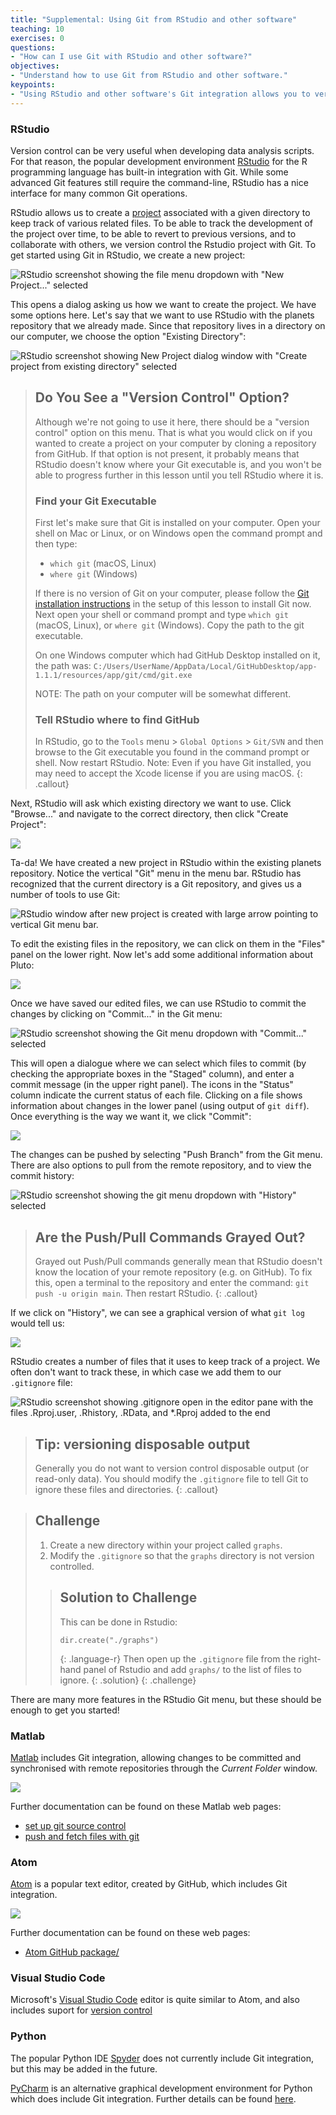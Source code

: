 ```yaml
---
title: "Supplemental: Using Git from RStudio and other software"
teaching: 10
exercises: 0
questions:
- "How can I use Git with RStudio and other software?"
objectives:
- "Understand how to use Git from RStudio and other software."
keypoints:
- "Using RStudio and other software's Git integration allows you to version control a project over time."
---
```


### RStudio

Version control can be very useful when developing data analysis scripts. For
that reason, the popular development environment
[RStudio][rstudio] for the R programming language has built-in
integration with Git. While some advanced Git features still require the
command-line, RStudio has a nice interface for many common Git operations.

RStudio allows us to create a [project][rstudio-projects] associated with a
given directory to keep track of various related files. To be able to track the
development of the project over time, to be able to revert to previous
versions, and to collaborate with others, we version control the Rstudio
project with Git. To get started using Git in RStudio, we create a new project:

![RStudio screenshot showing the file menu dropdown with "New Project..." selected](../fig/RStudio_screenshot_newproject.png)

This opens a dialog asking us how we want to create the project. We have
some options here. Let's say that we want to use RStudio with the planets
repository that we already made. Since that repository lives in a directory on
our computer, we choose the option "Existing Directory":

![RStudio screenshot showing New Project dialog window with "Create project from existing directory" selected](../fig/RStudio_screenshot_existingdirectory.png)

> ## Do You See a "Version Control" Option?
>
> Although we're not going to use it here, there should be a "version control"
> option on this menu. That is what you would click on if you wanted to
> create a project on your computer by cloning a repository from GitHub.
> If that option is not present, it probably means that RStudio doesn't know
> where your Git executable is, and you won't be able to progress further
> in this lesson until you tell RStudio where it is.  
>
> ### Find your Git Executable
>
> First let's make sure that Git is installed on your computer.
> Open your shell on Mac or Linux, or on Windows open the command prompt
> and then type:
> - `which git` (macOS, Linux)
> - `where git` (Windows)
>
> If there is no version of Git on your computer, please follow the 
> [Git installation instructions](https://swcarpentry.github.io/git-novice/setup.html)
> in the setup of this lesson to install Git now. Next open your shell or command prompt 
> and type `which git` (macOS, Linux), or `where git` (Windows).
> Copy the path to the git executable.
>
> On one Windows computer which had GitHub Desktop installed on it, the path was:
> `C:/Users/UserName/AppData/Local/GitHubDesktop/app-1.1.1/resources/app/git/cmd/git.exe`
>
> NOTE: The path on your computer will be somewhat different.
>
> ### Tell RStudio where to find GitHub
>
> In RStudio, go to the `Tools` menu > `Global Options` > `Git/SVN` and then
> browse to the Git executable you found in the command prompt or shell. Now restart
> RStudio.
> Note: Even if you have Git installed, you may need
> to accept the Xcode license if you are using macOS.
{: .callout}

Next, RStudio will ask which existing directory we want to use. Click
"Browse..." and navigate to the correct directory, then click "Create Project":

![](../fig/RStudio_screenshot_navigateexisting.png)

Ta-da! We have created a new project in RStudio within the existing planets
repository. Notice the vertical "Git" menu in the menu bar. RStudio has
recognized that the current directory is a Git repository, and gives us a
number of tools to use Git:

![RStudio window after new project is created with large arrow pointing to vertical Git menu bar.](../fig/RStudio_screenshot_afterclone.png)

To edit the existing files in the repository, we can click on them in the
"Files" panel on the lower right. Now let's add some additional information
about Pluto:

![](../fig/RStudio_screenshot_editfiles.png)

Once we have saved our edited files, we can use RStudio to commit the changes
by clicking on "Commit..." in the Git menu:

![RStudio screenshot showing the Git menu dropdown with "Commit..." selected](../fig/RStudio_screenshot_commit.png)

This will open a dialogue where we can select which files to commit (by
checking the appropriate boxes in the "Staged" column), and enter a commit
message (in the upper right panel). The icons in the "Status" column indicate
the current status of each file. Clicking on a file shows information about
changes in the lower panel (using output of `git diff`). Once everything is the
way we want it, we click "Commit":

![](../fig/RStudio_screenshot_review.png)

The changes can be pushed by selecting "Push Branch" from the Git menu. There
are also options to pull from the remote repository, and to view the commit
history:

![RStudio screenshot showing the git menu dropdown with "History" selected](../fig/RStudio_screenshot_history.png)

> ## Are the Push/Pull Commands Grayed Out?
>
> Grayed out Push/Pull commands generally mean that RStudio doesn't know the
> location of your remote repository (e.g. on GitHub). To fix this, open a
> terminal to the repository and enter the command: `git push -u origin
> main`. Then restart RStudio.
{: .callout}

If we click on "History", we can see a graphical version of what `git log`
would tell us:

![](../fig/RStudio_screenshot_viewhistory.png)

RStudio creates a number of files that it uses to keep track of a project. We
often don't want to track these, in which case we add them to our `.gitignore`
file:

![RStudio screenshot showing .gitignore open in the editor pane with the files .Rproj.user, .Rhistory, .RData, and \*.Rproj added to the end](../fig/RStudio_screenshot_gitignore.png)

> ## Tip: versioning disposable output
>
> Generally you do not want to version control disposable output (or read-only
> data). You should modify the `.gitignore` file to tell Git to ignore these
> files and directories.
{: .callout}

> ## Challenge
>
> 1. Create a new directory within your project called `graphs`.
> 2. Modify the `.gitignore` so that the `graphs` directory is not version controlled.
>
>
> > ## Solution to Challenge
> >
> > This can be done in Rstudio:
> > ```
> > dir.create("./graphs")
> > ```
> > {: .language-r}
> > Then open up the `.gitignore` file from the right-hand panel of Rstudio and add 
> > `graphs/` to the list of files to ignore.
> {: .solution}
{: .challenge}

There are many more features in the RStudio Git menu, but these should be
enough to get you started!

[rstudio]: https://www.rstudio.com/
[rstudio-projects]: https://support.rstudio.com/hc/en-us/articles/200526207-Using-Projects

### Matlab

[Matlab](https://www.mathworks.com/products/matlab.html) includes Git
integration, allowing changes to be committed and synchronised with remote
repositories through the *Current Folder* window.

![](../fig/matlab_source_control.jpg)

Further documentation can be found on these Matlab web pages:

- [set up git source control](https://www.mathworks.com/help/matlab/matlab_prog/set-up-git-source-control.html)
- [push and fetch files with git](https://www.mathworks.com/help/simulink/ug/push-and-fetch-files-with-git.html)

### Atom

[Atom](https://atom.io/) is a popular text editor, created by GitHub, which includes Git integration.

![](../fig/atom_github_stage.png)

Further documentation can be found on these web pages:

- [Atom GitHub package/](https://flight-manual.atom.io/using-atom/sections/github-package/)

### Visual Studio Code

Microsoft's [Visual Studio Code](https://code.visualstudio.com/) editor is quite similar to Atom, and also includes suport for [version control](https://code.visualstudio.com/docs/editor/versioncontrol)

### Python

The popular Python IDE [Spyder](https://www.spyder-ide.org/) does not currently
include Git integration, but this may be added in the future.

[PyCharm](https://www.jetbrains.com/pycharm/) is an alternative graphical
development environment for Python which does include Git integration. Further
details can be found
[here](https://www.jetbrains.com/help/pycharm/using-git-integration.html).
